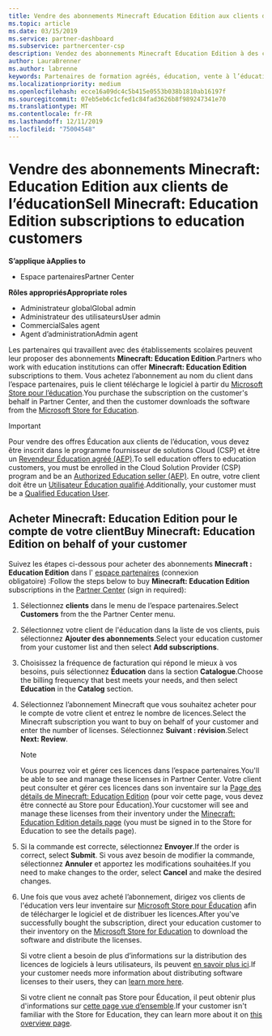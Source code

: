 ```yaml
---
title: Vendre des abonnements Minecraft Education Edition aux clients de l’éducation
ms.topic: article
ms.date: 03/15/2019
ms.service: partner-dashboard
ms.subservice: partnercenter-csp
description: Vendez des abonnements Minecraft Education Edition à des clients de formation qualifiés qui pourront ensuite les télécharger à partir du Microsoft Education Store.
author: LauraBrenner
ms.author: labrenne
keywords: Partenaires de formation agréés, éducation, vente à l’éducation, écoles
ms.localizationpriority: medium
ms.openlocfilehash: ecce16a09dc4c5b415e0553b038b1810ab16197f
ms.sourcegitcommit: 07eb5eb6c1cfed1c84fad3626b8f989247341e70
ms.translationtype: MT
ms.contentlocale: fr-FR
ms.lasthandoff: 12/11/2019
ms.locfileid: "75004548"
---
```

# <a name="sell-minecraft-education-edition-subscriptions-to-education-customers"></a><span data-ttu-id="0889c-104">Vendre des abonnements Minecraft: Education Edition aux clients de l’éducation</span><span class="sxs-lookup"><span data-stu-id="0889c-104">Sell Minecraft: Education Edition subscriptions to education customers</span></span>

<span data-ttu-id="0889c-105">**S’applique à**</span><span class="sxs-lookup"><span data-stu-id="0889c-105">**Applies to**</span></span>

-  <span data-ttu-id="0889c-106">Espace partenaires</span><span class="sxs-lookup"><span data-stu-id="0889c-106">Partner Center</span></span>

<span data-ttu-id="0889c-107">**Rôles appropriés**</span><span class="sxs-lookup"><span data-stu-id="0889c-107">**Appropriate roles**</span></span>
-   <span data-ttu-id="0889c-108">Administrateur global</span><span class="sxs-lookup"><span data-stu-id="0889c-108">Global admin</span></span>
-   <span data-ttu-id="0889c-109">Administrateur des utilisateurs</span><span class="sxs-lookup"><span data-stu-id="0889c-109">User admin</span></span>
-   <span data-ttu-id="0889c-110">Commercial</span><span class="sxs-lookup"><span data-stu-id="0889c-110">Sales agent</span></span>
-   <span data-ttu-id="0889c-111">Agent d’administration</span><span class="sxs-lookup"><span data-stu-id="0889c-111">Admin agent</span></span>

<span data-ttu-id="0889c-112">Les partenaires qui travaillent avec des établissements scolaires peuvent leur proposer des abonnements **Minecraft: Education Edition**.</span><span class="sxs-lookup"><span data-stu-id="0889c-112">Partners who work with education institutions can offer **Minecraft: Education Edition** subscriptions to them.</span></span> <span data-ttu-id="0889c-113">Vous achetez l’abonnement au nom du client dans l’espace partenaires, puis le client télécharge le logiciel à partir du [Microsoft Store pour l’éducation](https://educationstore.microsoft.com).</span><span class="sxs-lookup"><span data-stu-id="0889c-113">You purchase the subscription on the customer's behalf in Partner Center, and then the customer downloads the software from the [Microsoft Store for Education](https://educationstore.microsoft.com).</span></span> 

>[!IMPORTANT]
><span data-ttu-id="0889c-114">Pour vendre des offres Éducation aux clients de l’éducation, vous devez être inscrit dans le programme fournisseur de solutions Cloud (CSP) et être un [Revendeur Éducation agréé (AEP)](https://www.mepn.com).</span><span class="sxs-lookup"><span data-stu-id="0889c-114">To sell education offers to education customers, you must be enrolled in the Cloud Solution Provider (CSP) program and be an [Authorized Education seller (AEP)](https://www.mepn.com).</span></span> <span data-ttu-id="0889c-115">En outre, votre client doit être un [Utilisateur Éducation qualifié](https://www.microsoftvolumelicensing.com/DocumentSearch.aspx?Mode=3&DocumentTypeId=7).</span><span class="sxs-lookup"><span data-stu-id="0889c-115">Additionally, your customer must be a [Qualified Education User](https://www.microsoftvolumelicensing.com/DocumentSearch.aspx?Mode=3&DocumentTypeId=7).</span></span>  

 
## <a name="buy-minecraft-education-edition-on-behalf-of-your-customer"></a><span data-ttu-id="0889c-116">Acheter **Minecraft: Education Edition** pour le compte de votre client</span><span class="sxs-lookup"><span data-stu-id="0889c-116">Buy **Minecraft: Education Edition** on behalf of your customer</span></span>

<span data-ttu-id="0889c-117">Suivez les étapes ci-dessous pour acheter des abonnements **Minecraft : Education Edition** dans l' [espace partenaires](https://partnercenter.microsoft.com/pcv/dashboard/overview
) (connexion obligatoire) :</span><span class="sxs-lookup"><span data-stu-id="0889c-117">Follow the steps below to buy **Minecraft: Education Edition** subscriptions in the [Partner Center](https://partnercenter.microsoft.com/pcv/dashboard/overview
) (sign in required):</span></span>

  1.  <span data-ttu-id="0889c-118">Sélectionnez **clients** dans le menu de l’espace partenaires.</span><span class="sxs-lookup"><span data-stu-id="0889c-118">Select **Customers** from the the Partner Center menu.</span></span>
  
  2.  <span data-ttu-id="0889c-119">Sélectionnez votre client de l'éducation dans la liste de vos clients, puis sélectionnez **Ajouter des abonnements**.</span><span class="sxs-lookup"><span data-stu-id="0889c-119">Select your education customer from your customer list and then select **Add subscriptions**.</span></span>
  
  3.  <span data-ttu-id="0889c-120">Choisissez la fréquence de facturation qui répond le mieux à vos besoins, puis sélectionnez **Éducation** dans la section **Catalogue**.</span><span class="sxs-lookup"><span data-stu-id="0889c-120">Choose the billing frequency that best meets your needs, and then select **Education** in the **Catalog** section.</span></span>

  4.  <span data-ttu-id="0889c-121">Sélectionnez l’abonnement Minecraft que vous souhaitez acheter pour le compte de votre client et entrez le nombre de licences.</span><span class="sxs-lookup"><span data-stu-id="0889c-121">Select the Minecraft subscription you want to buy on behalf of your customer and enter the number of licenses.</span></span> <span data-ttu-id="0889c-122">Sélectionnez **Suivant : révision**.</span><span class="sxs-lookup"><span data-stu-id="0889c-122">Select **Next: Review**.</span></span>

      >[!NOTE]
      ><span data-ttu-id="0889c-123">Vous pourrez voir et gérer ces licences dans l’espace partenaires.</span><span class="sxs-lookup"><span data-stu-id="0889c-123">You'll be able to see and manage these licenses in Partner Center.</span></span> <span data-ttu-id="0889c-124">Votre client peut consulter et gérer ces licences dans son inventaire sur la [Page des détails de Minecraft: Education Edition](https://educationstore.microsoft.com/store/details/minecraft-education-edition/9nblggh4r2r6) (pour voir cette page, vous devez être connecté au Store pour Éducation).</span><span class="sxs-lookup"><span data-stu-id="0889c-124">Your cucstomer will see and manage these licenses from their inventory under the [Minecraft: Education Edition details page](https://educationstore.microsoft.com/store/details/minecraft-education-edition/9nblggh4r2r6) (you must be signed in to the Store for Education to see the details page).</span></span> 

  5.  <span data-ttu-id="0889c-125">Si la commande est correcte, sélectionnez **Envoyer**.</span><span class="sxs-lookup"><span data-stu-id="0889c-125">If the order is correct, select **Submit**.</span></span> <span data-ttu-id="0889c-126">Si vous avez besoin de modifier la commande, sélectionnez **Annuler** et apportez les modifications souhaitées.</span><span class="sxs-lookup"><span data-stu-id="0889c-126">If you need to make changes to the order, select **Cancel** and make the desired changes.</span></span>   

  6.  <span data-ttu-id="0889c-127">Une fois que vous avez acheté l’abonnement, dirigez vos clients de l'éducation vers leur inventaire sur [Microsoft Store pour Éducation](https://educationstore.microsoft.com) afin de télécharger le logiciel et de distribuer les licences.</span><span class="sxs-lookup"><span data-stu-id="0889c-127">After you've successfully bought the subscription, direct your education customer to their inventory on the [Microsoft Store for Education](https://educationstore.microsoft.com) to download the software and distribute the licenses.</span></span>

      <span data-ttu-id="0889c-128">Si votre client a besoin de plus d’informations sur la distribution des licences de logiciels à leurs utilisateurs, ils peuvent [en savoir plus ici](https://docs.microsoft.com/education/windows/school-get-minecraft#distribute-minecraft).</span><span class="sxs-lookup"><span data-stu-id="0889c-128">If your customer needs more information about distributing software licenses to their users, they can [learn more here](https://docs.microsoft.com/education/windows/school-get-minecraft#distribute-minecraft).</span></span>  
  
      <span data-ttu-id="0889c-129">Si votre client ne connaît pas Store pour Éducation, il peut obtenir plus d'informations sur [cette page vue d’ensemble](https://docs.microsoft.com/microsoft-store/windows-store-for-business-overview).</span><span class="sxs-lookup"><span data-stu-id="0889c-129">If your customer isn't familiar with the Store for Education, they can learn more about it on [this overview page](https://docs.microsoft.com/microsoft-store/windows-store-for-business-overview).</span></span>  

      

